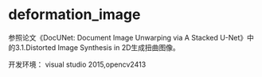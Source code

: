 # deformation_image

参照论文《DocUNet: Document Image Unwarping via A Stacked U-Net》中的3.1.Distorted Image Synthesis in 2D生成扭曲图像。


开发环境： visual studio 2015,opencv2413
